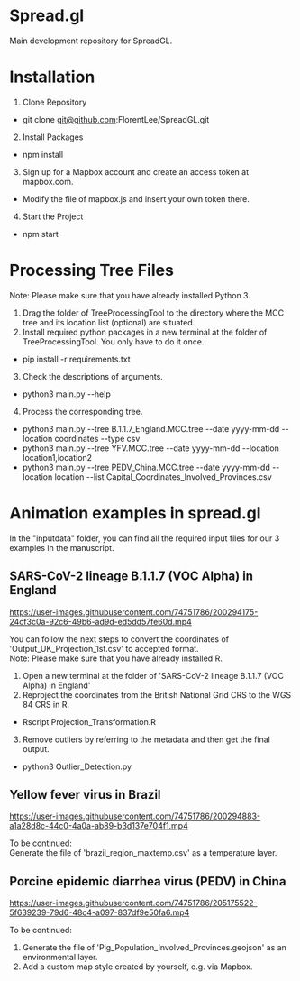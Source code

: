 # Spread.gl
Main development repository for SpreadGL.


# Installation
1. Clone Repository
* git clone git@github.com:FlorentLee/SpreadGL.git

2. Install Packages
* npm install

3. Sign up for a Mapbox account and create an access token at mapbox.com.
* Modify the file of mapbox.js and insert your own token there.

4. Start the Project
* npm start

# Processing Tree Files
Note: Please make sure that you have already installed Python 3. 
1. Drag the folder of TreeProcessingTool to the directory where the MCC tree and its location list (optional) are situated.
2. Install required python packages in a new terminal at the folder of TreeProcessingTool. You only have to do it once.
* pip install -r requirements.txt
3. Check the descriptions of arguments.
* python3 main.py --help
4. Process the corresponding tree.
* python3 main.py --tree B.1.1.7_England.MCC.tree --date yyyy-mm-dd --location coordinates --type csv
* python3 main.py --tree YFV.MCC.tree --date yyyy-mm-dd --location location1,location2
* python3 main.py --tree PEDV_China.MCC.tree --date yyyy-mm-dd --location location --list Capital_Coordinates_Involved_Provinces.csv

# Animation examples in spread.gl

In the "inputdata" folder, you can find all the required input files for our 3 examples in the manuscript.

## SARS-CoV-2 lineage B.1.1.7 (VOC Alpha) in England

https://user-images.githubusercontent.com/74751786/200294175-24cf3c0a-92c6-49b6-ad9d-ed5dd57fe60d.mp4

You can follow the next steps to convert the coordinates of 'Output_UK_Projection_1st.csv' to accepted format.\
Note: Please make sure that you have already installed R. 
1. Open a new terminal at the folder of 'SARS-CoV-2 lineage B.1.1.7 (VOC Alpha) in England'
2. Reproject the coordinates from the British National Grid CRS to the WGS 84 CRS in R.
* Rscript Projection_Transformation.R
3. Remove outliers by referring to the metadata and then get the final output.
* python3 Outlier_Detection.py

## Yellow fever virus in Brazil

https://user-images.githubusercontent.com/74751786/200294883-a1a28d8c-44c0-4a0a-ab89-b3d137e704f1.mp4


To be continued:\
Generate the file of 'brazil_region_maxtemp.csv' as a temperature layer.

## Porcine epidemic diarrhea virus (PEDV) in China

https://user-images.githubusercontent.com/74751786/205175522-5f639239-79d6-48c4-a097-837df9e50fa6.mp4


To be continued:
1. Generate the file of 'Pig_Population_Involved_Provinces.geojson' as an environmental layer.
2. Add a custom map style created by yourself, e.g. via Mapbox.
